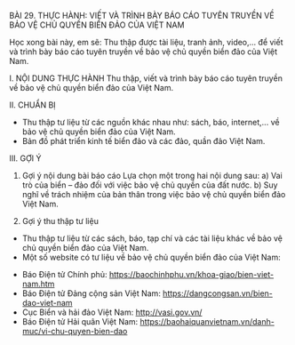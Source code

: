 BÀI 29. THỰC HÀNH:
VIẾT VÀ TRÌNH BÀY BÁO CÁO TUYÊN TRUYỀN
VỀ BẢO VỆ CHỦ QUYỀN BIỂN ĐẢO CỦA VIỆT NAM

Học xong bài này, em sẽ:
Thu thập được tài liệu, tranh ảnh, video,... để viết và trình bày báo cáo tuyên truyền về bảo vệ chủ quyền biển đảo của Việt Nam.

I. NỘI DUNG THỰC HÀNH
Thu thập, viết và trình bày báo cáo tuyên truyền về bảo vệ chủ quyền biển đảo của Việt Nam.

II. CHUẨN BỊ
- Thu thập tư liệu từ các nguồn khác nhau như: sách, báo, internet,... về bảo vệ chủ quyền biển đảo của Việt Nam.
- Bản đồ phát triển kinh tế biển đảo và các đảo, quần đảo Việt Nam.

III. GỢI Ý
1. Gợi ý nội dung bài báo cáo
Lựa chọn một trong hai nội dung sau:
a) Vai trò của biển – đảo đối với việc bảo vệ chủ quyền của đất nước.
b) Suy nghĩ về trách nhiệm của bản thân trong việc bảo vệ chủ quyền biển đảo Việt Nam.

2. Gợi ý thu thập tư liệu
- Thu thập tư liệu từ các sách, báo, tạp chí và các tài liệu khác về bảo vệ chủ quyền biển đảo của Việt Nam.
- Một số website có tư liệu về bảo vệ chủ quyền biển đảo của Việt Nam:
+ Báo Điện tử Chính phủ: https://baochinhphu.vn/khoa-giao/bien-viet-nam.htm
+ Báo Điện tử Đảng cộng sản Việt Nam: https://dangcongsan.vn/bien-dao-viet-nam
+ Cục Biển và hải đảo Việt Nam: http://vasi.gov.vn/
+ Báo Điện tử Hải quân Việt Nam: https://baohaiquanvietnam.vn/danh-muc/vi-chu-quyen-bien-dao